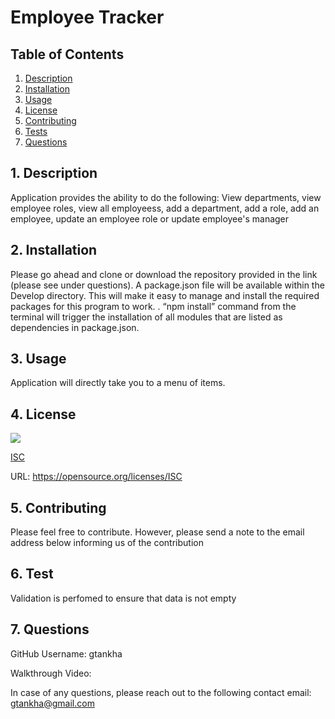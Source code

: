 # Employee Tracker


  ## Table of Contents

  1. [Description](#description)
  2. [Installation](#installation)
  3. [Usage](#usage)
  4. [License](#license)
  5. [Contributing](#contributing)
  6. [Tests](#tests)
  7. [Questions](#questions)


  <a name="description"></a>
  ## 1. Description

  Application provides the ability to do the following: View departments, view employee roles, view all employeess, add a department, add a role, add an employee, update an employee role or update employee's manager
 
  <a name="installation"></a> 
  ## 2. Installation

 Please go ahead and clone or download the repository provided in the link (please see under questions).  A package.json file will be available within the Develop directory. This will make it easy to manage and install the required packages for this program to work. . “npm install” command from the terminal will trigger the installation of all modules that are listed as dependencies in package.json.

  <a name="usage"></a> 
  ## 3. Usage

  Application will directly take you to a menu of items.

  <a name="license"></a> 
  ## 4. License
   ![](https://img.shields.io/badge/License-ISC-blue.svg)
  
  [ISC](https://opensource.org/licenses/ISC)

  URL: https://opensource.org/licenses/ISC

  <a name="contributing"></a>
  ## 5. Contributing
    
  Please feel free to contribute. However, please send a note to the email address below informing us of the contribution

  <a name="tests"></a> 
  ## 6. Test
      
  Validation is perfomed to ensure that data is not empty

  <a name="questions"></a> 
  ## 7. Questions
  
  GitHub Username: gtankha

  Walkthrough Video: 
  
  In case of any questions, please reach out to the following contact email: gtankha@gmail.com



